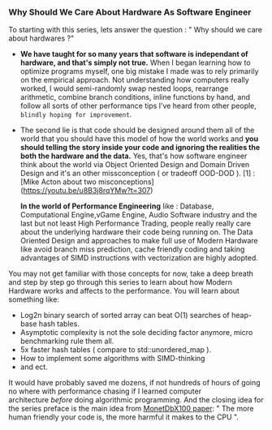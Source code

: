 ### Why Should We Care About Hardware As Software Engineer


To starting with this series, lets answer the question : " Why should we care about hardwares ?"

- **We have taught for so many years that software is independant of hardware, and that's simply not true.** When I began learning how to optimize programs myself, one big mistake I made was to rely primarily on the empirical approach. Not understanding how computers really worked, I would semi-randomly swap nested loops, rearrange arithmetic, combine branch conditions, inline functions by hand, and follow all sorts of other performance tips I’ve heard from other people, `blindly hoping for improvement`.

- The second lie is that code should be designed around them all of the world that you should have this model of how the world works and **you should telling the story inside your code and ignoring the realities the both the hardware and the data.**  Yes, that's how software engineer think about the world via Object Oriented Design and Domain Driven Design and it's an other missconception ( or tradeoff OOD-DOD ). 
   [1] : [Mike Acton about two misconceptions] (https://youtu.be/u8B3j8rqYMw?t=307)
   
   **In the world of Performance Engineering** like : Database, Computational Engine,vGame Engine, Audio Software industry and the last but not least High Performance Trading, people really really care about the underlying hardware their code being running on. The Data Oriented Design and approaches to make full use of Modern Hardware like avoid branch miss prediction, cache friendly coding and taking advantages of SIMD instructions with vectorization are highly adopted. 

You may not get familiar with those concepts for now, take a deep breath and step by step go through this series to learn about how Modern Hardware works and affects to the performance.
You will learn about something like:

- Log2n binary search of sorted array can beat O(1)  searches of heap-base hash tables.
- Asymptotic complexity is not the sole deciding factor anymore, micro benchmarking rule them all. 
- 5x faster hash tables ( compare to std::unordered_map ). 
- How to implement some algorithms with SIMD-thinking
- and ect.

It would have probably saved me dozens, if not hundreds of hours of going no where with performance chasing if I learned computer architecture _before_ doing algorithmic programming. And the closing idea for the series preface is the main idea from [MonetDbX100 paper](https://www.cidrdb.org/cidr2005/papers/P19.pdf):
" The more human friendly your code is, the more harmful it makes to the CPU ". 
